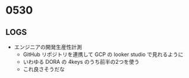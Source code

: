 # 0530

## LOGS

- エンジニアの開発生産性計測
  - GitHub リポジトリを連携して GCP の looker studio で見れるように
  - いわゆる DORA の 4keys のうち前半の2つを使う
  - これ良さそうだな